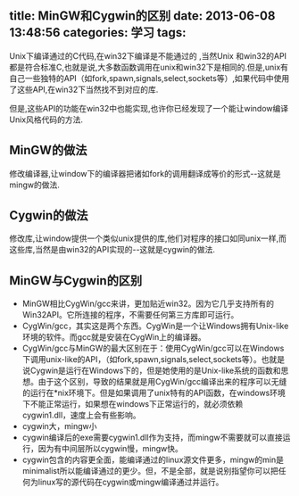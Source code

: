 title: MinGW和Cygwin的区别
date: 2013-06-08 13:48:56
categories: 学习
tags:
---

Unix下编译通过的C代码,在win32下编译是不能通过的 ,当然Unix 和win32的API都是符合标准C,也就是说,大多数函数调用在unix和win32下是相同的.但是,unix有自己一些独特的API（如fork,spawn,signals,select,sockets等）,如果代码中使用了这些API,在win32下当然找不到对应的库.

<!--more-->

但是,这些API的功能在win32中也能实现,也许你已经发现了一个能让window编译Unix风格代码的方法.

## MinGW的做法

修改编译器,让window下的编译器把诸如fork的调用翻译成等价的形式--这就是mingw的做法.

## Cygwin的做法

修改库,让window提供一个类似unix提供的库,他们对程序的接口如同unix一样,而这些库,当然是由win32的API实现的--这就是cygwin的做法.

## MinGW与Cygwin的区别

- MinGW相比CygWin/gcc来讲，更加贴近win32。因为它几乎支持所有的Win32API。它所连接的程序，不需要任何第三方库即可运行。
- CygWin/gcc，其实这是两个东西。CygWin是一个让Windows拥有Unix-like环境的软件。而gcc就是安装在CygWin上的编译器。
- CygWin/gcc与MinGW的最大区别在于：使用CygWin/gcc可以在Windows下调用unix-like的API，（如fork,spawn,signals,select,sockets等）。也就是说Cygwin是运行在Windows下的，但是她使用的是Unix-like系统的函数和思想。由于这个区别，导致的结果就是用CygWin/gcc编译出来的程序可以无缝的运行在*nix环境下。但是如果调用了unix特有的API函数，在windows环境下不能正常运行，如果想在windows下正常运行的，就必须依赖cygwin1.dll，速度上会有些影响。
- cygwin大，mingw小
- cygwin编译后的exe需要cygwin1.dll作为支持，而mingw不需要就可以直接运行，因为有中间层所以cygwin慢，mingw快。
- cygwin包含的内容更全面，能编译通过的linux源文件更多，mingw的min是minimalist所以能编译通过的更少。但，不是全部，就是说别指望你可以把任何为linux写的源代码在cygwin或mingw编译通过并运行。
